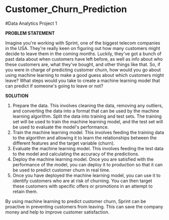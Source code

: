 # Customer_Churn_Prediction
#Data Analytics Project 1

**PROBLEM STATEMENT**

Imagine you're working with Sprint, one of the biggest telecom companies in the USA. They're really keen on figuring out how many customers might decide to leave them in the coming months. Luckily, they've got a bunch of past data about when customers have left before, as well as info about who these customers are, what they've bought, and other things like that. So, if you were in charge of predicting customer churn, how would you go about using machine learning to make a good guess about which customers might leave? What steps would you take to create a machine learning model that can predict if someone's going to leave or not?

 
 **SOLUTION**

1. Prepare the data. This involves cleaning the data, removing any outliers, and converting the data into a format that can be used by the machine learning algorithm.
Split the data into training and test sets. The training set will be used to train the machine learning model, and the test set will be used to evaluate the model's performance.
2. Train the machine learning model. This involves feeding the training data to the algorithm and allowing it to learn the relationships between the different features and the target variable (churn).
3. Evaluate the machine learning model. This involves feeding the test data to the model and calculating the accuracy of the predictions.
4. Deploy the machine learning model. Once you are satisfied with the performance of the model, you can deploy it to production so that it can be used to predict customer churn in real time.
5. Once you have deployed the machine learning model, you can use it to identify customers who are at risk of churning. You can then target these customers with specific offers or promotions in an attempt to retain them.

By using machine learning to predict customer churn, Sprint can be proactive in preventing customers from leaving. This can save the company money and help to improve customer satisfaction.

 
